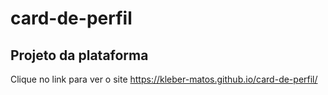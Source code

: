 # card-de-perfil
## Projeto da plataforma
Clique no link para ver o site
https://kleber-matos.github.io/card-de-perfil/
